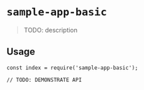 # `sample-app-basic`

> TODO: description

## Usage

```
const index = require('sample-app-basic');

// TODO: DEMONSTRATE API
```
